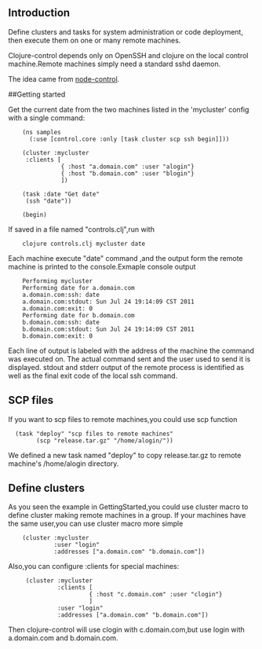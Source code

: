 ## Introduction

Define clusters and tasks for system administration or code deployment, then execute them on one or many remote machines.

Clojure-control depends only on OpenSSH and clojure on the local control machine.Remote machines simply need a standard sshd daemon.

The idea came from [node-control](https://github.com/tsmith/node-control).

##Getting started

Get the current date from the two machines listed in the 'mycluster' config with a single command:

		(ns samples
		  (:use [control.core :only [task cluster scp ssh begin]]))

		(cluster :mycluster
		 :clients [
				   { :host "a.domain.com" :user "alogin"}
				   { :host "b.domain.com" :user "blogin"}
				   ])

	    (task :date "Get date"
	     (ssh "date"))

		(begin)

If saved in a file named "controls.clj",run with
   		
		clojure controls.clj mycluster date

Each machine execute "date" command ,and the output form the remote machine is printed to the console.Exmaple console output

	 	Performing mycluster
		Performing date for a.domain.com
		a.domain.com:ssh: date
		a.domain.com:stdout: Sun Jul 24 19:14:09 CST 2011
		a.domain.com:exit: 0
		Performing date for b.domain.com
		b.domain.com:ssh: date
		b.domain.com:stdout: Sun Jul 24 19:14:09 CST 2011
		b.domain.com:exit: 0

Each line of output is labeled with the address of the machine the command was
executed on. The actual command sent and the user used to send it is
displayed. stdout and stderr output of the remote process is identified
as well as the final exit code of the local ssh command. 

## SCP files

If you want to scp files to remote machines,you could use scp function
   
      (task "deploy" "scp files to remote machines"
   	  		(scp "release.tar.gz" "/home/alogin/"))

We defined a new task named "deploy" to copy release.tar.gz to remote machine's /home/alogin directory.


   
## Define clusters

As you seen the example in GettingStarted,you could use cluster macro to define cluster making remote machines in a group.
If your machines have the same user,you can use cluster macro more simple

   		(cluster :mycluster
				 :user "login"
				 :addresses ["a.domain.com" "b.domain.com"])

Also,you can configure :clients for special machines:

		 (cluster :mycluster
		 		  :clients [
				 		   { :host "c.domain.com" :user "clogin"}
				 		   ]
				  :user "login"	
				  :addresses ["a.domain.com" "b.domain.com"])

Then clojure-control will use clogin with c.domain.com,but use login with a.domain.com and b.domain.com.






				





